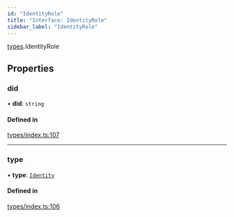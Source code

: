 ```yaml
---
id: "IdentityRole"
title: "Interface: IdentityRole"
sidebar_label: "IdentityRole"
---
```


[types](../../../modules/Types/Types.md).IdentityRole

## Properties

### did

• **did**: `string`

#### Defined in

[types/index.ts:107](https://github.com/PolymeshAssociation/polymesh-sdk/blob/15be87e8/src/types/index.ts#L107)

___

### type

• **type**: [`Identity`](../../../enums/Types/RoleType/RoleType.md#identity)

#### Defined in

[types/index.ts:106](https://github.com/PolymeshAssociation/polymesh-sdk/blob/15be87e8/src/types/index.ts#L106)
